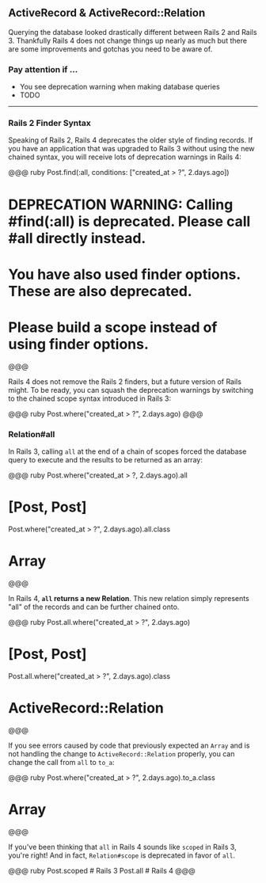 ## ActiveRecord & ActiveRecord::Relation

Querying the database looked drastically different between Rails 2 and Rails 3.  Thankfully Rails 4 does not change things up nearly as much but there are some improvements and gotchas you need to be aware of.

### Pay attention if ...

* You see deprecation warning when making database queries
* TODO

---

### Rails 2 Finder Syntax

Speaking of Rails 2, Rails 4 deprecates the older style of finding records. If you have an application that was upgraded to Rails 3 without using the new chained syntax, you will receive lots of deprecation warnings in Rails 4:

@@@ ruby
Post.find(:all, conditions: ["created_at > ?", 2.days.ago])
# DEPRECATION WARNING: Calling #find(:all) is deprecated. Please call #all directly instead.
# You have also used finder options. These are also deprecated.
# Please build a scope instead of using finder options.
@@@

Rails 4 does not remove the Rails 2 finders, but a future version of Rails might. To be ready, you can squash the deprecation warnings by switching to the chained scope syntax introduced in Rails 3:

@@@ ruby
Post.where("created_at > ?", 2.days.ago)
@@@

### Relation#all

In Rails 3, calling `all` at the end of a chain of scopes forced the database query to execute and the results to be returned as an array:

@@@ ruby
Post.where("created_at > ?, 2.days.ago).all
# [Post, Post]

Post.where("created_at > ?", 2.days.ago).all.class
# Array
@@@

In Rails 4, **`all` returns a new Relation**. This new relation simply represents "all" of the records and can be further chained onto.

@@@ ruby
Post.all.where("created_at > ?", 2.days.ago)
# [Post, Post]

Post.all.where("created_at > ?", 2.days.ago).class
# ActiveRecord::Relation
@@@

If you see errors caused by code that previously expected an `Array` and is not handling the change to `ActiveRecord::Relation` properly, you can change the call from `all` to `to_a`:

@@@ ruby
Post.where("created_at > ?", 2.days.ago).to_a.class
# Array
@@@

If you've been thinking that `all` in Rails 4 sounds like `scoped` in Rails 3, you're right! And in fact, `Relation#scope` is deprecated in favor of `all`.

@@@ ruby
Post.scoped # Rails 3
Post.all    # Rails 4
@@@
